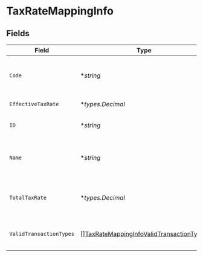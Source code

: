 # TaxRateMappingInfo


## Fields

| Field                                                                                                       | Type                                                                                                        | Required                                                                                                    | Description                                                                                                 | Example                                                                                                     |
| ----------------------------------------------------------------------------------------------------------- | ----------------------------------------------------------------------------------------------------------- | ----------------------------------------------------------------------------------------------------------- | ----------------------------------------------------------------------------------------------------------- | ----------------------------------------------------------------------------------------------------------- |
| `Code`                                                                                                      | **string*                                                                                                   | :heavy_minus_sign:                                                                                          | Code for the tax rate from the accounting platform.                                                         | UK Standard Rate (Bills)                                                                                    |
| `EffectiveTaxRate`                                                                                          | **types.Decimal*                                                                                            | :heavy_minus_sign:                                                                                          | Effective tax rate.                                                                                         | 20                                                                                                          |
| `ID`                                                                                                        | **string*                                                                                                   | :heavy_minus_sign:                                                                                          | Unique identifier of tax rate.                                                                              | 59_Bills                                                                                                    |
| `Name`                                                                                                      | **string*                                                                                                   | :heavy_minus_sign:                                                                                          | Name of the tax rate in the accounting platform.                                                            | UK Standard Rate (Bills) Bills                                                                              |
| `TotalTaxRate`                                                                                              | **types.Decimal*                                                                                            | :heavy_minus_sign:                                                                                          | Total (not compounded) sum of the components of a tax rate.                                                 | 20                                                                                                          |
| `ValidTransactionTypes`                                                                                     | [][TaxRateMappingInfoValidTransactionTypes](../../models/shared/taxratemappinginfovalidtransactiontypes.md) | :heavy_minus_sign:                                                                                          | Supported transaction types for the account.                                                                |                                                                                                             |